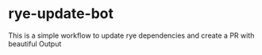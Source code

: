 # rye-update-bot
This is a simple workflow to update rye dependencies and create a PR with beautiful Output
